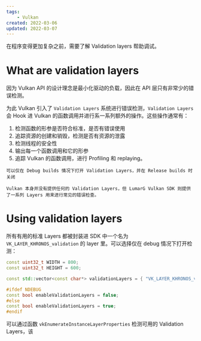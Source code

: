 ```yaml
---
tags:
    - Vulkan
created: 2022-03-06
updated: 2022-03-07
---
```


在程序变得更加复杂之前，需要了解 Validation layers 帮助调试。

# What are validation layers

因为 Vulkan API 的设计理念是最小化驱动的负载，因此在 API 层只有非常少的错误检测。

为此 Vulkan 引入了 `Validation Layers` 系统进行错误检测，`Validation Layers` 会 Hook 进 Vulkan 的函数调用并进行系一系列额外的操作。这些操作通常有：
1. 检测函数的形参是否符合标准，是否有错误使用
2. 追踪资源的创建和销毁，检测是否有资源的泄露
3. 检测线程的安全性
4. 输出每一个函数调用和它的形参
5. 追踪 Vulkan 的函数调用，进行 Profiling 和 replaying。

```ad-note
可以仅在 Debug builds 情况下打开 Validation Layers，并在 Release builds 时关闭
```

```ad-note
Vulkan 本身并没有提供任何的 Validation Layers，但 LumarG Vulkan SDK 则提供了一系列 Layers 用来进行常见的错误检查。
```

# Using validation layers

所有有用的标准 Layers 都被封装进 SDK 中一个名为 `VK_LAYER_KHRONOS_validation` 的 layer 里。可以选择仅在 debug 情况下打开检测：
```cpp
const uint32_t WIDTH = 800;
const uint32_t HEIGHT = 600;

const std::vector<const char*> validationLayers = { "VK_LAYER_KHRONOS_validation" };

#ifdef NDEBUG
const bool enableValidationLayers = false;
#else
const bool enableValidationLayers = true;
#endif
```

可以通过函数 `vkEnumerateInstanceLayerProperties` 检测可用的 Validation Layers，该
